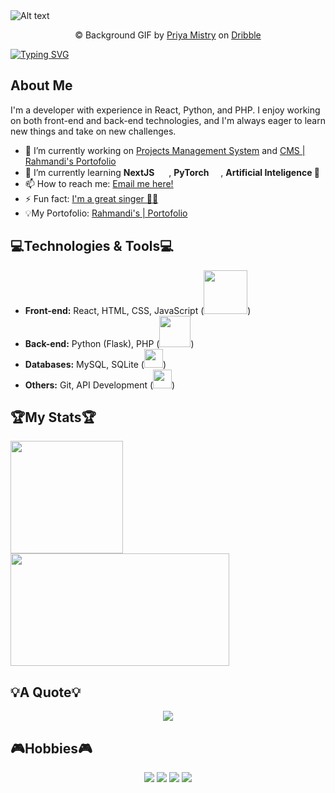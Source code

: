 <img src="https://cdn.dribbble.com/users/2016007/screenshots/15690051/media/2b034e95339e7b36226d3d40f1ffa773.gif" alt="Alt text"/>

<p align=center> ©️ Background GIF by <a href="https://dribbble.com/PriyaMistry">Priya Mistry</a> on <a href="https://dribbble.com/">Dribble</a></p>



[![Typing SVG](https://readme-typing-svg.demolab.com?font=Cinzel-Decorative&size=70&duration=3000&pause=1000&color=blue&background=0d11173&center=true&vCenter=true&width=1000&height=200&lines=Hi+There%2C+I'm+Rahmandi;Hi+There%2C+I'm+Rendy;Hi+There%2C+I'm+Rei)]([https://git.io/typing-svg](https://portofolio-website-tau-three.vercel.app/))

## About Me
I'm a developer with experience in React, Python, and PHP. I enjoy working on both front-end and back-end technologies, and I'm always eager to learn new things and take on new challenges.

- 🔭 I’m currently working on [Projects Management System](https://agenda.erpimj.com/index.php?module=users/login) and [CMS | Rahmandi's Portofolio](https://portofolio-cms-frontend.vercel.app/login)
- 🌱 I’m currently learning **NextJS**  <img src="https://skillicons.dev/icons?i=next" width="15" />
, **PyTorch** <img src="https://skillicons.dev/icons?i=pytorch" width="15" />, **Artificial Inteligence 🤖**
- 📫 How to reach me: [Email me here!](https://portofolio-website-tau-three.vercel.app/#get-in-touch-container)<img src="https://skillicons.dev/icons?i=gmail" width="15" /> 
- ⚡ Fun fact: [I'm a great singer 🧑‍🎤](https://www.youtube.com/@Rei-bg3rf)
- 💡My Portofolio: <a href="https://portofolio-website-tau-three.vercel.app/">Rahmandi's | Portofolio</a>


## 💻Technologies & Tools💻
- **Front-end:** React, HTML, CSS, JavaScript (<img src="https://skillicons.dev/icons?i=react,html,css,js" width="70" />)
- **Back-end:** Python (Flask), PHP (<img src="https://skillicons.dev/icons?i=python,flask,php" width="50" />)
- **Databases:** MySQL, SQLite (<img src="https://skillicons.dev/icons?i=mysql,sqlite" width="30" />)
- **Others:** Git, API Development (<img src="https://skillicons.dev/icons?i=git,postman" width="30" />)

## 🏆My Stats🏆

<a href="https://github.com/anuraghazra/github-readme-stats">
  <img height=180 align="center" src="https://github-readme-stats.vercel.app/api?username=randyisalive&show_icons=true&theme=transparent" />
</a>
<a href="https://github.com/anuraghazra/convoychat">
  <img height=180 width=350 align="center" src="https://github-readme-stats.vercel.app/api/top-langs/?username=randyisalive&layout=compact&theme=transparent" />
</a>

## 💡A Quote💡
<p align=center>
  <a href="https://github.com/piyushsuthar/github-readme-quotes">
  <img  align="center" src="https://quotes-github-readme.vercel.app/api?type=horizontal&theme=monokai&?border=true" />
</a>
</p>


## 🎮Hobbies🎮
<p align=center>

<img src="https://img.shields.io/badge/steam-%23000000.svg?style=for-the-badge&logo=steam&logoColor=white"/>
<img src="https://img.shields.io/badge/epicgames-%23313131.svg?style=for-the-badge&logo=epicgames&logoColor=white"/>
<img src="https://img.shields.io/badge/Netflix-E50914?style=for-the-badge&logo=netflix&logoColor=white" />
<img src="https://img.shields.io/badge/YouTube-%23FF0000.svg?style=for-the-badge&logo=YouTube&logoColor=white" />

  
</p>


